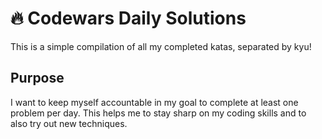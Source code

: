 # :fire: Codewars Daily Solutions

This is a simple compilation of all my completed katas, separated by kyu! 

## Purpose

I want to keep myself accountable in my goal to complete at least one problem per day. This helps me to stay sharp on my coding skills and to also try out new techniques.
